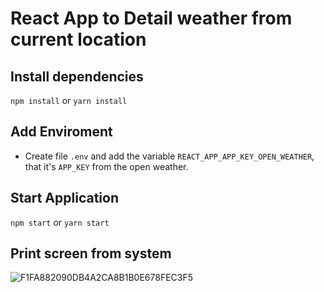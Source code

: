 # React App to Detail weather from current location

## Install dependencies

`npm install` or `yarn install`

## Add Enviroment
 - Create file `.env` and add the variable `REACT_APP_APP_KEY_OPEN_WEATHER`, that it's `APP_KEY` from the open weather.

## Start Application

`npm start` or `yarn start`

## Print screen from system


![F1FA882090DB4A2CA8B1B0E678FEC3F5](https://user-images.githubusercontent.com/19415984/172263332-fcabd5dd-cab9-460e-986d-cad9c60ebabf.png)
